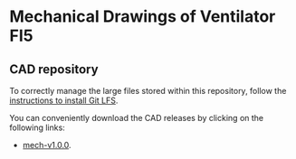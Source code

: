 Mechanical Drawings of Ventilator FI5
=====================================

## CAD repository
To correctly manage the large files stored within this repository, follow the [instructions to install Git LFS][1].

You can conveniently download the CAD releases by clicking on the following links:
- [mech-v1.0.0][2].


[1]: https://help.github.com/en/articles/installing-git-large-file-storage
[2]: https://github.com/icub-tech-iit/ventilator-FI5/releases/tag/mech-v1.0.0
